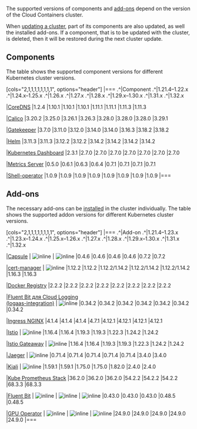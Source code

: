 The supported versions of components and [add-ons](../../addons-and-settings/addons) depend on the version of the Cloud Containers cluster.

When [updating a cluster](../../../service-management/update), part of its components are also updated, as well the installed add-ons. If a component, that is to be updated with the cluster, is deleted, then it will be restored during the next cluster update.

## Components

The table shows the supported component versions for different Kubernetes cluster versions.

[cols="2,1,1,1,1,1,1,1,1", options="header"]
|===
.^|Component
.^|1.21.4–1.22.x
.^|1.24.x–1.25.x
.^|1.26.x
.^|1.27.x
.^|1.28.x
.^|1.29.x–1.30.x
.^|1.31.x
.^|1.32.x

|[CoreDNS](https://github.com/coredns/coredns)
|1.2.4
|1.10.1
|1.10.1
|1.10.1
|1.11.1
|1.11.1
|1.11.3
|1.11.3

|[Calico](https://github.com/projectcalico/calico)
|3.20.2
|3.25.0
|3.26.1
|3.26.3
|3.28.0
|3.28.0
|3.28.0
|3.29.1

|[Gatekeeper](https://github.com/open-policy-agent/gatekeeper)
|3.7.0
|3.11.0
|3.12.0
|3.14.0
|3.14.0
|3.16.3
|3.18.2
|3.18.2

|[Helm](https://github.com/helm/helm)
|3.11.3
|3.11.3
|3.12.2
|3.12.2
|3.14.2
|3.14.2
|3.14.2
|3.14.2

|[Kubernetes Dashboard](https://github.com/kubernetes/dashboard)
|2.3.1
|2.7.0
|2.7.0
|2.7.0
|2.7.0
|2.7.0
|2.7.0
|2.7.0

|[Metrics Server](https://github.com/kubernetes-sigs/metrics-server)
|0.5.0
|0.6.1
|0.6.3
|0.6.4
|0.7.1
|0.7.1
|0.7.1
|0.7.1

|[Shell-operator](https://github.com/flant/shell-operator)
|1.0.9
|1.0.9
|1.0.9
|1.0.9
|1.0.9
|1.0.9
|1.0.9
|1.0.9
|===

## Add-ons

The necessary add-ons can be [installed](../../../service-management/addons/manage-addons#installing_addon) in the cluster individually. The table shows the supported addon versions for different Kubernetes cluster versions.

[cols="2,1,1,1,1,1,1,1,1", options="header"]
|===
.^|Add-on
.^|1.21.4–1.23.x
.^|1.23.x–1.24.x
.^|1.25.x–1.26.x
.^|1.27.x
.^|1.28.x
.^|1.29.x–1.30.x
.^|1.31.x
.^|1.32.x

|[Capsule](https://github.com/projectcapsule/capsule)
| ![](/en/assets/no.svg "inline")
| ![](/en/assets/no.svg "inline")
|0.4.6
|0.4.6
|0.4.6
|0.4.6
|0.7.2
|0.7.2

|[cert-manager](https://github.com/cert-manager/cert-manager)
| ![](/en/assets/no.svg "inline")
|1.12.2
|1.12.2
|1.12.2/1.14.2
|1.12.2/1.14.2
|1.12.2/1.14.2
|1.16.3
|1.16.3

|[Docker Registry](https://github.com/twuni/docker-registry.helm)
|2.2.2
|2.2.2
|2.2.2
|2.2.2
|2.2.2
|2.2.2
|2.2.2
|2.2.2

|[Fluent Bit для Cloud Logging<br>(logaas-integration)](../../../service-management/addons/advanced-installation/install-advanced-logaas-integration)
| ![](/en/assets/no.svg "inline")
|0.34.2
|0.34.2
|0.34.2
|0.34.2
|0.34.2
|0.34.2
|0.34.2

|[Ingress NGINX](https://github.com/kubernetes/ingress-nginx)
|4.1.4
|4.1.4
|4.1.4
|4.7.1
|4.12.1
|4.12.1
|4.12.1
|4.12.1

|[Istio](https://github.com/istio/istio)
| ![](/en/assets/no.svg "inline")
|1.16.4
|1.16.4
|1.19.3
|1.19.3
|1.22.3
|1.24.2
|1.24.2

|[Istio Gateaway](https://github.com/istio/gateway-api)
| ![](/en/assets/no.svg "inline")
|1.16.4
|1.16.4
|1.19.3
|1.19.3
|1.22.3
|1.24.2
|1.24.2

|[Jaeger](https://github.com/jaegertracing/jaeger)
| ![](/en/assets/no.svg "inline")
|0.71.4
|0.71.4
|0.71.4
|0.71.4
|0.71.4
|3.4.0
|3.4.0

|[Kiali](https://github.com/kiali/kiali)
| ![](/en/assets/no.svg "inline")
|1.59.1
|1.59.1
|1.75.0
|1.75.0
|1.82.0
|2.4.0
|2.4.0

|[Kube Prometheus Stack](https://github.com/prometheus-operator/kube-prometheus)
|36.2.0
|36.2.0
|36.2.0
|54.2.2
|54.2.2
|54.2.2
|68.3.3
|68.3.3

|[Fluent Bit](https://github.com/fluent/fluent-bit)
| ![](/en/assets/no.svg "inline")
| ![](/en/assets/no.svg "inline")
| ![](/en/assets/no.svg "inline")
|0.43.0
|0.43.0
|0.43.0
|0.48.5
|0.48.5

|[GPU Operator](https://github.com/NVIDIA/gpu-operator)
| ![](/en/assets/no.svg "inline")
| ![](/en/assets/no.svg "inline")
| ![](/en/assets/no.svg "inline")
|24.9.0
|24.9.0
|24.9.0
|24.9.0
|24.9.0
|===
